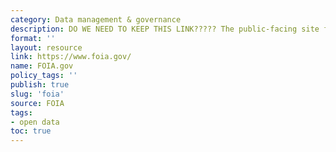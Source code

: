 ```yaml
---
category: Data management & governance
description: DO WE NEED TO KEEP THIS LINK????? The public-facing site for FOIA requests.
format: ''
layout: resource
link: https://www.foia.gov/
name: FOIA.gov
policy_tags: ''
publish: true
slug: 'foia'
source: FOIA
tags:
- open data
toc: true
---
```

